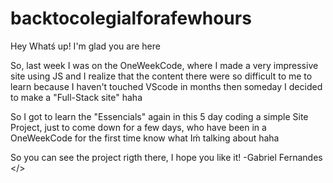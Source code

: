 # backtocolegialforafewhours

Hey Whatś up! I'm glad you are here

So, last week I was on the OneWeekCode, where I made a very impressive site using JS and
I realize that the content there were so difficult to me to learn because I haven't touched VScode
in months then someday I decided to make a "Full-Stack site" haha

So I got to learn the "Essencials" again in this 5 day coding a simple Site Project, just to come
down for a few days, who have been in a OneWeekCode for the first time know what Iḿ talking about haha

So you can see the project rigth there, I hope you like it!
-Gabriel Fernandes
</>
